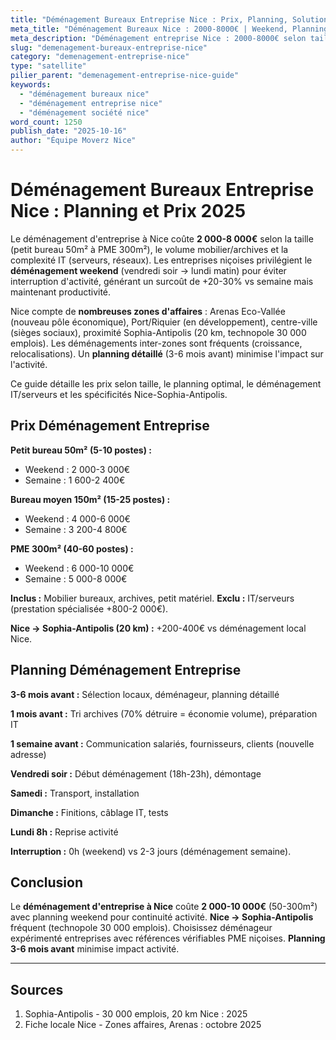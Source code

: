 ```yaml
---
title: "Déménagement Bureaux Entreprise Nice : Prix, Planning, Solutions 2025"
meta_title: "Déménagement Bureaux Nice : 2000-8000€ | Weekend, Planning"
meta_description: "Déménagement entreprise Nice : 2000-8000€ selon taille. Weekend sans interruption, planning détaillé, IT, archives. Sophia-Antipolis. Guide PME."
slug: "demenagement-bureaux-entreprise-nice"
category: "demenagement-entreprise-nice"
type: "satellite"
pilier_parent: "demenagement-entreprise-nice-guide"
keywords:
  - "déménagement bureaux nice"
  - "déménagement entreprise nice"
  - "déménagement société nice"
word_count: 1250
publish_date: "2025-10-16"
author: "Équipe Moverz Nice"
---
```


# Déménagement Bureaux Entreprise Nice : Planning et Prix 2025

Le déménagement d'entreprise à Nice coûte **2 000-8 000€** selon la taille (petit bureau 50m² à PME 300m²), le volume mobilier/archives et la complexité IT (serveurs, réseaux). Les entreprises niçoises privilégient le **déménagement weekend** (vendredi soir → lundi matin) pour éviter interruption d'activité, générant un surcoût de +20-30% vs semaine mais maintenant productivité.

Nice compte de **nombreuses zones d'affaires** : Arenas Eco-Vallée (nouveau pôle économique), Port/Riquier (en développement), centre-ville (sièges sociaux), proximité Sophia-Antipolis (20 km, technopole 30 000 emplois). Les déménagements inter-zones sont fréquents (croissance, relocalisations). Un **planning détaillé** (3-6 mois avant) minimise l'impact sur l'activité.

Ce guide détaille les prix selon taille, le planning optimal, le déménagement IT/serveurs et les spécificités Nice-Sophia-Antipolis.

## Prix Déménagement Entreprise

**Petit bureau 50m² (5-10 postes) :**
- Weekend : 2 000-3 000€
- Semaine : 1 600-2 400€

**Bureau moyen 150m² (15-25 postes) :**
- Weekend : 4 000-6 000€
- Semaine : 3 200-4 800€

**PME 300m² (40-60 postes) :**
- Weekend : 6 000-10 000€
- Semaine : 5 000-8 000€

**Inclus :** Mobilier bureaux, archives, petit matériel. **Exclu :** IT/serveurs (prestation spécialisée +800-2 000€).

**Nice → Sophia-Antipolis (20 km) :** +200-400€ vs déménagement local Nice.

## Planning Déménagement Entreprise

**3-6 mois avant :** Sélection locaux, déménageur, planning détaillé

**1 mois avant :** Tri archives (70% détruire = économie volume), préparation IT

**1 semaine avant :** Communication salariés, fournisseurs, clients (nouvelle adresse)

**Vendredi soir :** Début déménagement (18h-23h), démontage

**Samedi :** Transport, installation

**Dimanche :** Finitions, câblage IT, tests

**Lundi 8h :** Reprise activité

**Interruption :** 0h (weekend) vs 2-3 jours (déménagement semaine).

## Conclusion

Le **déménagement d'entreprise à Nice** coûte **2 000-10 000€** (50-300m²) avec planning weekend pour continuité activité. **Nice → Sophia-Antipolis** fréquent (technopole 30 000 emplois). Choisissez déménageur expérimenté entreprises avec références vérifiables PME niçoises. **Planning 3-6 mois avant** minimise impact activité.

---

## Sources

1. Sophia-Antipolis - 30 000 emplois, 20 km Nice : 2025
2. Fiche locale Nice - Zones affaires, Arenas : octobre 2025



